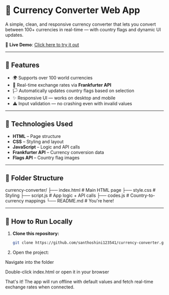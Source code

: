 # 💱 Currency Converter Web App

A simple, clean, and responsive currency converter that lets you convert between 100+ currencies in real-time — with country flags and dynamic UI updates.

🔗 **Live Demo**: [Click here to try it out](https://santhoshini123541.github.io/currency-converter/)

---

## 🌟 Features

- 🌍 Supports over 100 world currencies
- 🔁 Real-time exchange rates via **Frankfurter API**
- 🏳️ Automatically updates country flags based on selection
- ✨ Responsive UI — works on desktop and mobile
- ⚠️ Input validation — no crashing even with invalid values

---

## 🧰 Technologies Used

- **HTML** – Page structure
- **CSS** – Styling and layout
- **JavaScript** – Logic and API calls
- **Frankfurter API** – Currency conversion data
- **Flags API** – Country flag images

---

## 📁 Folder Structure
currency-converter/
├── index.html # Main HTML page
├── style.css # Styling
├── script.js # App logic + API calls
├── codes.js # Country-to-currency mappings
└── README.md # You're here!

---

## 🚀 How to Run Locally

1. **Clone this repository:**
   ```bash
   git clone https://github.com/santhoshini123541/currency-converter.git

2. Open the project:

Navigate into the folder

Double-click index.html or open it in your browser

That's it! The app will run offline with default values and fetch real-time exchange rates when connected.
